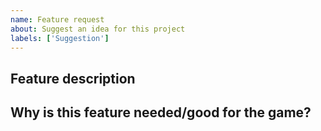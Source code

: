 ```yaml
---
name: Feature request
about: Suggest an idea for this project
labels: ['Suggestion']
---
```


## Feature description
<!-- Describe your suggestion as precisely as possible. -->

## Why is this feature needed/good for the game?
<!-- Describe why your suggestion is needed or good for the game. -->
